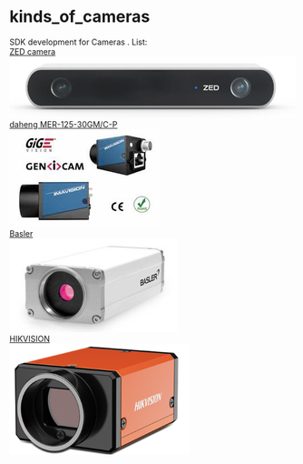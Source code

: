 # kinds_of_cameras
SDK development for Cameras  .
List:   
[ZED camera](https://www.stereolabs.com/)  
![ZED camera](https://raw.githubusercontent.com/NikofoxS/kinds_of_cameras/master/ZED_open_camera/B5FGKTS%25%7DTZRFHE%258IN%60M79.png)  
[daheng MER-125-30GM/C-P](http://www.daheng-image.com/)  
![MER-125-30GM](https://raw.githubusercontent.com/NikofoxS/kinds_of_cameras/master/MER125opencv_o/DaHeng_OpenCamera/the%20camera.JPG)  
[Basler](https://www.baslerweb.com/en/)  
![Image text](https://raw.githubusercontent.com/NikofoxS/kinds_of_cameras/master/OpenBasler/OpenBasler/basler.PNG)  
[HIKVISION](https://www.hikvision.com/cn/)  
![Image text](https://raw.githubusercontent.com/NikofoxS/kinds_of_cameras/master/OpenHIKVISION/OpenHIKVISION/MV-CH120-10GM.png)  
